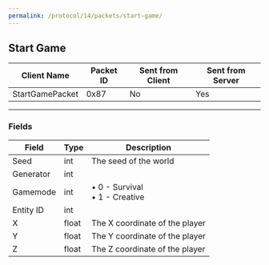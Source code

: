 ```yaml
---
permalink: /protocol/14/packets/start-game/
---
```

## Start Game

| Client Name     | Packet ID | Sent from Client | Sent from Server |
| --------------- | --------- | ---------------- | ---------------- |
| StartGamePacket | 0x87      | No               | Yes              |

---

### Fields

| Field     | Type | Description           |
| --------  | ---- | --------------------- |
| Seed      | int  | The seed of the world |
| Generator | int  | |
| Gamemode  | int  | • 0 - Survival <br> • 1 - Creative |
| Entity ID | int  | |
| X         | float  | The X coordinate of the player |
| Y         | float  | The Y coordinate of the player |
| Z         | float  | The Z coordinate of the player |
